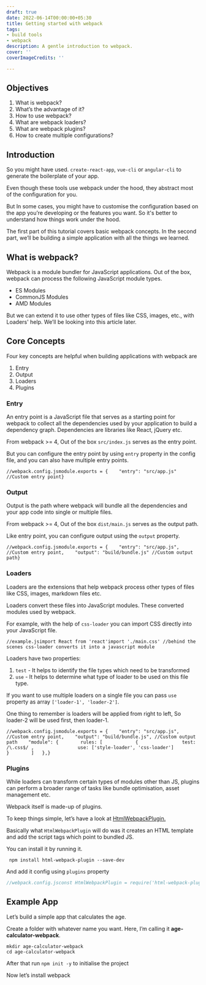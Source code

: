 ```yaml
---
draft: true
date: 2022-06-14T00:00:00+05:30
title: Getting started with webpack
tags:
- build tools
- webpack
description: A gentle introduction to webpack.
cover: ''
coverImageCredits: ''

---
```

## Objectives

1. What is webpack?
2. What’s the advantage of it?
3. How to use webpack?
4. What are webpack loaders?
5. What are webpack plugins?
6. How to create multiple configurations?

## Introduction

So you might have used. `create-react-app`, `vue-cli` or `angular-cli` to generate the boilerplate of your app.

Even though these tools use webpack under the hood, they abstract most of the configuration for you.

But In some cases, you might have to customise the configuration based on the app you’re developing or the features you want. So it's better to understand how things work under the hood.

The first part of this tutorial covers basic webpack concepts. In the second part, we’ll be building a simple application with all the things we learned.

## What is webpack?

Webpack is a module bundler for JavaScript applications. Out of the box, webpack can process the following JavaScript module types.

* ES Modules
* CommonJS Modules
* AMD Modules

But we can extend it to use other types of files like CSS, images, etc., with Loaders' help. We’ll be looking into this article later.

## Core Concepts

Four key concepts are helpful when building applications with webpack are

1. Entry
2. Output
3. Loaders
4. Plugins

### Entry

An entry point is a JavaScript file that serves as a starting point for webpack to collect all the dependencies used by your application to build a dependency graph. Dependencies are libraries like React, jQuery etc.

From webpack >= 4, Out of the box `src/index.js` serves as the entry point.

But you can configure the entry point by using `entry` property in the config file, and you can also have multiple entry points.

    //webpack.config.jsmodule.exports = {    "entry": "src/app.js" //Custom entry point}

### Output

Output is the path where webpack will bundle all the dependencies and your app code into single or multiple files.

From webpack >= 4, Out of the box `dist/main.js` serves as the output path.

Like entry point, you can configure output using the `output` property.

    //webpack.config.jsmodule.exports = {    "entry": "src/app.js", //Custom entry point,    "output": "build/bundle.js" //Custom output path}

### Loaders

Loaders are the extensions that help webpack process other types of files like CSS, images, markdown files etc.

Loaders convert these files into JavaScript modules. These converted modules used by webpack.

For example, with the help of `css-loader` you can import CSS directly into your JavaScript file.

    //example.jsimport React from 'react'import './main.css' //behind the scenes css-loader converts it into a javascript module

Loaders have two properties:

1. `test` - It helps to identify the file types which need to be transformed
2. `use` - It helps to determine what type of loader to be used on this file type.

If you want to use multiple loaders on a single file you can pass `use` property as array `['loader-1', 'loader-2']`.

One thing to remember is loaders will be applied from right to left, So loader-2 will be used first, then loader-1.

    //webpack.config.jsmodule.exports = {    "entry": "src/app.js", //Custom entry point,    "output": "build/bundle.js", //Custom output path    "module": {        rules: [            {                test: /\.css$/ ,                use: ['style-loader', 'css-loader']            }        ]   },}

### Plugins

While loaders can transform certain types of modules other than JS, plugins can perform a broader range of tasks like bundle optimisation, asset management etc.

Webpack itself is made-up of plugins.

To keep things simple, let’s have a look at [HtmlWebpackPlugin.](https://webpack.js.org/plugins/html-webpack-plugin/)

Basically what `HtmlWebpackPlugin` will do was it creates an HTML template and add the script tags which point to bundled JS.

You can install it by running it.

     npm install html-webpack-plugin --save-dev

And add it config using `plugins` property

```jsx
//webpack.config.jsconst HtmlWebpackPlugin = require('html-webpack-plugin');module.exports = {    "entry": "src/app.js", //Custom entry point,    "output": "build/bundle.js", //Custom output path   "module": {        rules: [            {                test: /\.css$/ ,                use: ['style-loader', 'css-loader']            }        ]   },    plugins: [        new HtmlWebpackPlugin()    ]}
```

## Example App

Let’s build a simple app that calculates the age.

Create a folder with whatever name you want. Here, I’m calling it **age-calculator-webpack**.

    mkdir age-calculator-webpack
    cd age-calculator-webpack

After that run `npm init -y` to initialise the project

Now let’s install webpack